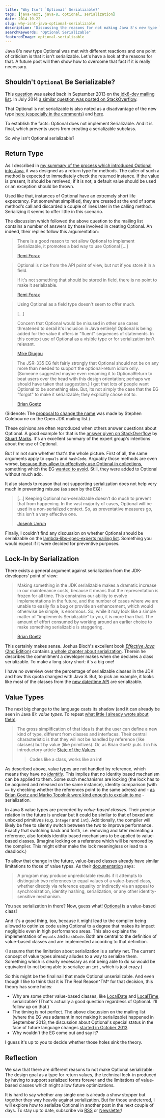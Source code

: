 ```yaml
---
title: "Why Isn't `Optional` Serializable?"
tags: [java-next, java-8, optional, serialization]
date: 2014-10-22
slug: why-isnt-java-optional-serializable
description: "Discussing the reasons for not making Java 8's new type `Optional` serializable."
searchKeywords: "Optional Serializable"
featuredImage: optional-serializable
---
```


Java 8's new type Optional was met with different reactions and one point of criticism is that it isn't serializable.
Let's have a look at the reasons for that.
A future post will then show how to overcome that fact if it is really necessary.

## Shouldn't `Optional` Be Serializable?

This [question](http://mail.openjdk.java.net/pipermail/jdk8-dev/2013-September/003186.html) was asked back in September 2013 on the [jdk8-dev mailing list](http://mail.openjdk.java.net/pipermail/jdk8-dev/).
In July 2014 [a similar question was posted on StackOverflow](http://stackoverflow.com/q/24547673).

That Optional is not serializable is also noted as a disadvantage of the new type [here (especially in the comments)](http://java.dzone.com/articles/java-8-optional-whats-point) and [here](http://blog.jooq.org/2014/03/28/java-8-friday-optional-will-remain-an-option-in-java/).

To establish the facts: Optional does not implement Serializable.
And it is final, which prevents users from creating a serializable subclass.

So why isn't Optional serializable?

## Return Type

As I described in [my summary of the process which introduced Optional into Java](design-java-optional), it was designed as a return type for methods.
The caller of such a method is expected to immediately check the returned instance.
If the value is present, it should be retrieved; if it is not, a default value should be used or an exception should be thrown.

Used like that, instances of Optional have an extremely short life expectancy.
Put somewhat simplified, they are created at the end of some method's call and discarded a couple of lines later in the calling method.
Serializing it seems to offer little in this scenario.

The discussion which followed the above question to the mailing list contains a number of answers by those involved in creating Optional.
An indeed, their replies follow this argumentation:

> There is a good reason to not allow Optional to implement Serializable, it promotes a bad way to use Optional \[...\]
>
> [Remi Forax](http://mail.openjdk.java.net/pipermail/jdk8-dev/2013-September/003199.html)

> Optional is nice from the API point of view, but not if you store it in a field.
>
> If it's not something that should be stored in field, there is no point to make it serializable.
>
> [Remi Forax](http://mail.openjdk.java.net/pipermail/jdk8-dev/2013-September/003203.html)

> Using Optional as a field type doesn't seem to offer much.
>
> \[...\]
>
> Concern that Optional would be misused in other use cases threatened to derail it's inclusion in Java entirely!
> Optional is being added for the value it offers in "fluent" sequences of statements.
> In this context use of Optional as a visible type or for serialization isn't relevant.
>
> [Mike Diugou](http://mail.openjdk.java.net/pipermail/jdk8-dev/2013-September/003273.html)

> The JSR-335 EG felt fairly strongly that Optional should not be on any more than needed to support the optional-return idiom only.
> (Someone suggested maybe even renaming it to OptionalReturn to beat users over the head with this design orientation; perhaps we should have taken that suggestion.) I get that lots of people want Optional to be something else.
> But, its not simply the case that the EG "forgot" to make it serializable; they explicitly chose not to.
>
> [Brian Goetz](http://mail.openjdk.java.net/pipermail/jdk8-dev/2013-September/003274.html)

(Sidenote: The [proposal to change the name](http://mail.openjdk.java.net/pipermail/lambda-dev/2013-June/010024.html) was made by Stephen Colebourne on the Open JDK mailing list.)

These opinions are often reproduced when others answer questions about Optional.
A good example for that is the [answer given on StackOverflow](http://stackoverflow.com/a/24564612) by [Stuart Marks](http://stackoverflow.com/users/1441122/stuart-marks).
It's an excellent summary of the expert group's intentions about the use of Optional.

But I'm not sure whether that's the whole picture.
First of all, the same arguments apply to `equals` and `hashCode`.
Arguably those methods are even worse, [because they allow to effectively use Optional in collections](http://mail.openjdk.java.net/pipermail/lambda-libs-spec-experts/2013-January/001044.html), something which the EG [wanted to avoid](http://mail.openjdk.java.net/pipermail/lambda-libs-spec-experts/2013-February/001409.html).
Still, they were added to Optional without much ado.

It also stands to reason that not supporting serialization does not help very much in preventing misuse (as seen by the EG):

> \[...\] Keeping Optional non-serializable doesn't do much to prevent that from happening.
> In the vast majority of cases, Optional will be used in a non-serialized context.
> So, as preventative measures go, this isn't a very effective one.
>
> [Joseph Unruh](http://mail.openjdk.java.net/pipermail/jdk8-dev/2013-September/003206.html)

Finally, I couldn't find any discussion on whether Optional should be serializable on the [lambda-libs-spec-experts mailing list](http://mail.openjdk.java.net/pipermail/lambda-libs-spec-experts/).
Something you would expect if it were decided for preventive purposes.

## Lock-In by Serialization

There exists a general argument against serialization from the JDK-developers' point of view:

> Making something in the JDK serializable makes a dramatic increase in our maintenance costs, because it means that the representation is frozen for all time.
> This constrains our ability to evolve implementations in the future, and the number of cases where we are unable to easily fix a bug or provide an enhancement, which would otherwise be simple, is enormous.
> So, while it may look like a simple matter of "implements Serializable" to you, it is more than that.
> The amount of effort consumed by working around an earlier choice to make something serializable is staggering.
>
> [Brian Goetz](http://mail.openjdk.java.net/pipermail/jdk8-dev/2013-September/003276.html)

This certainly makes sense.
Joshua Bloch's excellent book [*Effective Java* (2nd Edition)](https://www.amazon.com/Effective-Java-Edition-Joshua-Bloch/dp/0321356683) contains [a whole chapter about serialization](http://books.google.de/books?id=ka2VUBqHiWkC&pg=PA289&source=gbs_toc_r&cad=3#v=onepage&q&f=false).
Therein he describes the commitment a developer makes when she declares a class serializable.
To make a long story short: it's a big one!

I have no overview over the percentage of serializable classes in the JDK and how this quota changed with Java 8.
But, to pick an example, it looks like most of the classes from the [new date/time API](http://docs.oracle.com/javase/8/docs/api/java/time/package-summary.html) are serializable.

## Value Types

The next big change to the language casts its shadow (and it can already be seen in Java 8): *value types*.
To repeat [what little I already wrote about them](design-java-optional#value-type):

> The gross simplification of that idea is that the user can define a new kind of type, different from classes and interfaces.
> Their central characteristic is that they will not be handled by reference (like classes) but by value (like primitives).
> Or, as Brian Goetz puts it in his introductory article [State of the Values](http://cr.openjdk.java.net/~jrose/values/values-0.html):
>
> > Codes like a class, works like an int!

As described above, value types are not handled by reference, which means they have no [*identitiy*](http://stackoverflow.com/questions/1692863/what-is-the-difference-between-identity-and-equality-in-oop).
This implies that no identity based mechanism can be applied to them.
Some such mechanisms are locking (the lock has to be acquired and released on the same instance), identity comparison (with `==` by checking whether the references point to the same adress) and - [as Brian Goetz and Marko Topolnik were kind enough to explain to me](http://stackoverflow.com/q/26451590/2525313 "Why should Java's value-based classes not be serialized?
on StackOverflow") - serialization.

In Java 8 value types are preceded by *value-based classes*.
Their precise relation in the future is unclear but it could be similar to that of boxed and unboxed primitives (e.g. `Integer` and `int`).
Additionally, the compiler will likely be free to silently switch between the two to improve performance.
Exactly that switching back and forth, i.e.
removing and later recreating a reference, also forbids identity based mechanisms to be applied to value-based classes.
(Imagine locking on a reference which will be removed by the compiler.
This might either make the lock meaningless or lead to a deadlock.)

To allow that change in the future, value-based classes already have similar limitations to those of value types.
As their [documentation](http://docs.oracle.com/javase/8/docs/api/java/lang/doc-files/ValueBased.html) says:

> A program may produce unpredictable results if it attempts to distinguish two references to equal values of a value-based class, whether directly via reference equality or indirectly via an appeal to synchronization, identity hashing, serialization, or any other identity-sensitive mechanism.

You see serialization in there?
Now, guess what!
[Optional](http://docs.oracle.com/javase/8/docs/api/java/util/Optional.html) is a value-based class!

And it's a good thing, too, because it might lead to the compiler being allowed to optimize code using Optional to a degree that makes its impact negligible even in high performance areas.
This also explains the implementation of `equals` and `hashCode`.
Both are central to the definition of value-based classes and are implemented according to that definition.

(I assume that the limitation about serialization is a safety net.
The current concept of value types already alludes to a way to serialize them.
Something which is clearly necessary as not being able to do so would be equivalent to not being able to serialize an `int` , which is just crazy.)

So this might be the final nail that made Optional unserializable.
And even though I like to think that it is The Real Reason^TM^ for that decision, this theory has some holes:

* Why are some other value-based classes, like [LocalDate](http://docs.oracle.com/javase/8/docs/api/java/time/LocalDate.html) and [LocalTime](http://docs.oracle.com/javase/8/docs/api/java/time/LocalTime.html), serializable?
  (That's actually a good question regardless of Optional.
  I'll follow up on that.)
* The timing is not perfect.
  The above discussion on the mailing list (where the EG was adamant in not making it serializable) happened in September 2013, the discussion about Optional's special status in the face of future language changes [started in October 2013](http://mail.openjdk.java.net/pipermail/lambda-libs-spec-experts/2013-October/002329.html).
* Why wouldn't the EG come out and say it?

I guess it's up to you to decide whether those holes sink the theory.

## Reflection

We saw that there are different reasons to not make Optional serializable: The design goal as a type for return values, the technical lock-in produced by having to support serialized forms forever and the limitations of value-based classes which might allow future optimizations.

It is hard to say whether any single one is already a show stopper but together they way heavily against serialization.
But for those undeterred, I will explore how to serialize Optional in another post in the next couple of days.
To stay up to date, subscribe via [RSS](/feed.xml) or [Newsletter](news)!
